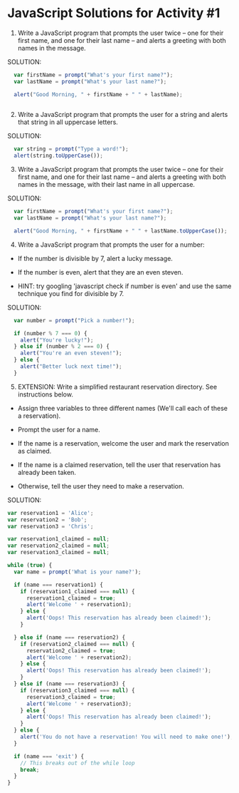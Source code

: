 JavaScript Solutions for Activity #1
====================================

1. Write a JavaScript program that prompts the user twice – one for their first name, and one for their last name – and alerts a greeting with both names in the message.

SOLUTION:
````js
  var firstName = prompt("What's your first name?");
  var lastName = prompt("What's your last name?");

  alert("Good Morning, " + firstName + " " + lastName);
  
````

2. Write a JavaScript program that prompts the user for a string and alerts that string in all uppercase letters.

SOLUTION:
````js
  var string = prompt("Type a word!");
  alert(string.toUpperCase());

````

3. Write a JavaScript program that prompts the user twice – one for their first name, and one for their last name – and alerts a greeting with both names in the message, with their last name in all uppercase.

SOLUTION:
````js
  var firstName = prompt("What's your first name?");
  var lastName = prompt("What's your last name?");

  alert("Good Morning, " + firstName + " " + lastName.toUpperCase());

````

4. Write a JavaScript program that prompts the user for a number:

  * If the number is divisible by 7, alert a lucky message.

  * If the number is even, alert that they are an even steven.
  
  * HINT: try googling 'javascript check if number is even' and use the same technique you find for divisible by 7.

SOLUTION:
````js
  var number = prompt("Pick a number!");

  if (number % 7 === 0) {
    alert("You're lucky!");
  } else if (number % 2 === 0) {
    alert("You're an even steven!");
  } else {
    alert("Better luck next time!");
  }
````

5. EXTENSION: Write a simplified restaurant reservation directory. See instructions below.

  * Assign three variables to three different names (We'll call each of these a reservation).

  * Prompt the user for a name.

  * If the name is a reservation, welcome the user and mark the reservation as claimed.

  * If the name is a claimed reservation, tell the user that reservation has already been taken.

  * Otherwise, tell the user they need to make a reservation.

SOLUTION:
````js
var reservation1 = 'Alice';
var reservation2 = 'Bob';
var reservation3 = 'Chris';

var reservation1_claimed = null;
var reservation2_claimed = null;
var reservation3_claimed = null;

while (true) {
  var name = prompt('What is your name?');

  if (name === reservation1) {
    if (reservation1_claimed === null) {
      reservation1_claimed = true;
      alert('Welcome ' + reservation1);
    } else {
      alert('Oops! This reservation has already been claimed!');
    }

  } else if (name === reservation2) {
    if (reservation2_claimed === null) {
      reservation2_claimed = true;
      alert('Welcome ' + reservation2);
    } else {
      alert('Oops! This reservation has already been claimed!');
    }
  } else if (name === reservation3) {
    if (reservation3_claimed === null) {
      reservation3_claimed = true;
      alert('Welcome ' + reservation3);
    } else {
      alert('Oops! This reservation has already been claimed!');
    }
  } else {
    alert('You do not have a reservation! You will need to make one!');
  }

  if (name === 'exit') {
    // This breaks out of the while loop
    break;
  }
}
````


